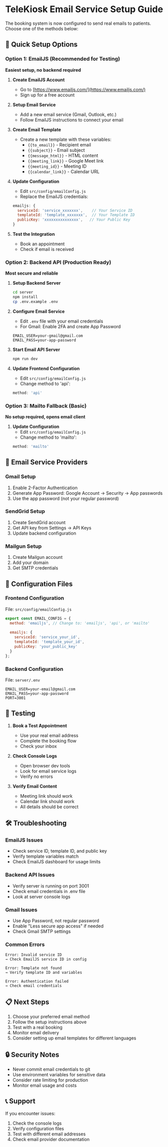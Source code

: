 # TeleKiosk Email Service Setup Guide

The booking system is now configured to send real emails to patients. Choose one of the methods below:

## 🚀 Quick Setup Options

### Option 1: EmailJS (Recommended for Testing)
**Easiest setup, no backend required**

1. **Create EmailJS Account**
   - Go to [https://www.emailjs.com/](https://www.emailjs.com/)
   - Sign up for a free account

2. **Setup Email Service**
   - Add a new email service (Gmail, Outlook, etc.)
   - Follow EmailJS instructions to connect your email

3. **Create Email Template**
   - Create a new template with these variables:
     - `{{to_email}}` - Recipient email
     - `{{subject}}` - Email subject
     - `{{message_html}}` - HTML content
     - `{{meeting_link}}` - Google Meet link
     - `{{meeting_id}}` - Meeting ID
     - `{{calendar_link}}` - Calendar URL

4. **Update Configuration**
   - Edit `src/config/emailConfig.js`
   - Replace the EmailJS credentials:
   ```javascript
   emailjs: {
     serviceId: 'service_xxxxxxx',    // Your Service ID
     templateId: 'template_xxxxxxx',  // Your Template ID  
     publicKey: 'xxxxxxxxxxxxxxx',   // Your Public Key
   }
   ```

5. **Test the Integration**
   - Book an appointment
   - Check if email is received

### Option 2: Backend API (Production Ready)
**Most secure and reliable**

1. **Setup Backend Server**
   ```bash
   cd server
   npm install
   cp .env.example .env
   ```

2. **Configure Email Service**
   - Edit `.env` file with your email credentials
   - For Gmail: Enable 2FA and create App Password
   ```env
   EMAIL_USER=your-gmail@gmail.com
   EMAIL_PASS=your-app-password
   ```

3. **Start Email API Server**
   ```bash
   npm run dev
   ```

4. **Update Frontend Configuration**
   - Edit `src/config/emailConfig.js`
   - Change method to 'api':
   ```javascript
   method: 'api'
   ```

### Option 3: Mailto Fallback (Basic)
**No setup required, opens email client**

1. **Update Configuration**
   - Edit `src/config/emailConfig.js`
   - Change method to 'mailto':
   ```javascript
   method: 'mailto'
   ```

## 📧 Email Service Providers

### Gmail Setup
1. Enable 2-Factor Authentication
2. Generate App Password: Google Account → Security → App passwords
3. Use the app password (not your regular password)

### SendGrid Setup
1. Create SendGrid account
2. Get API key from Settings → API Keys
3. Update backend configuration

### Mailgun Setup
1. Create Mailgun account
2. Add your domain
3. Get SMTP credentials

## 🔧 Configuration Files

### Frontend Configuration
File: `src/config/emailConfig.js`
```javascript
export const EMAIL_CONFIG = {
  method: 'emailjs', // Change to: 'emailjs', 'api', or 'mailto'
  
  emailjs: {
    serviceId: 'service_your_id',
    templateId: 'template_your_id', 
    publicKey: 'your_public_key'
  }
};
```

### Backend Configuration
File: `server/.env`
```env
EMAIL_USER=your-email@gmail.com
EMAIL_PASS=your-app-password
PORT=3001
```

## 🧪 Testing

1. **Book a Test Appointment**
   - Use your real email address
   - Complete the booking flow
   - Check your inbox

2. **Check Console Logs**
   - Open browser dev tools
   - Look for email service logs
   - Verify no errors

3. **Verify Email Content**
   - Meeting link should work
   - Calendar link should work
   - All details should be correct

## 🛠️ Troubleshooting

### EmailJS Issues
- Check service ID, template ID, and public key
- Verify template variables match
- Check EmailJS dashboard for usage limits

### Backend API Issues
- Verify server is running on port 3001
- Check email credentials in .env file
- Look at server console logs

### Gmail Issues
- Use App Password, not regular password
- Enable "Less secure app access" if needed
- Check Gmail SMTP settings

### Common Errors
```
Error: Invalid service ID
→ Check EmailJS service ID in config

Error: Template not found  
→ Verify template ID and variables

Error: Authentication failed
→ Check email credentials
```

## 📋 Next Steps

1. Choose your preferred email method
2. Follow the setup instructions above  
3. Test with a real booking
4. Monitor email delivery
5. Consider setting up email templates for different languages

## 🔒 Security Notes

- Never commit email credentials to git
- Use environment variables for sensitive data
- Consider rate limiting for production
- Monitor email usage and costs

## 📞 Support

If you encounter issues:
1. Check the console logs
2. Verify configuration files
3. Test with different email addresses
4. Check email provider documentation
